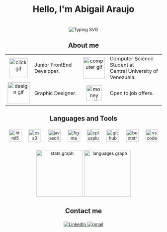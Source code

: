 <h1 align="center">Hello, I'm Abigail Araujo</h1>

###
<br>
<div align="center">
  <img src="https://readme-typing-svg.demolab.com?font=Poppins&size=26&pause=1000&color=C691EA&center=true&vCenter=true&width=500&lines=Welcome+to+my+profile!;I'm+Computer+Science+Student;I'm+Graphic+Designer;I'm+learning+Full+Stack+Development" alt="Typing SVG"/>
</div>

###
<h2 align="center">About me</h2>
<table align="center">
  <tr>
    <td align="center">
      <img src="https://media2.giphy.com/media/v1.Y2lkPTc5MGI3NjExam81MWUyMjVtMTVpcWJwbmdydDA4OHZvbGkxdjk5ZGdpanp2dG1hbCZlcD12MV9pbnRlcm5hbF9naWZfYnlfaWQmY3Q9cw/J5dm29T4xgwyEnUYYc/giphy.gif" height="60" alt="click gif"/>
    </td>
    <td valign="middle">
      Junior FrontEnd Developer.
    </td>
    <td align="center">
      <img src="https://media0.giphy.com/media/v1.Y2lkPTc5MGI3NjExOWwzaWh5ZDJlM3pwcHNlM2E3ZGd1cWNweGlscGM2bnN2dGR2YnI2ZCZlcD12MV9pbnRlcm5hbF9naWZfYnlfaWQmY3Q9cw/dYyRWrXb9OpfYbhNY4/giphy.gif" height="70" alt="computer gif"/>
    </td>
    <td valign="middle">
      Computer Science Student at <br> Central University of Venezuela.
    </td>
  </tr>
  <tr>
    <td align="center">
      <img src="https://media4.giphy.com/media/v1.Y2lkPTc5MGI3NjExY3M0OWtiY2Mwd25ndmd1cHVmOWE5M211cjZmNW5scGtjcGZqYXVqZCZlcD12MV9pbnRlcm5hbF9naWZfYnlfaWQmY3Q9cw/LqaYIfwhvzsi6vwBxO/giphy.gif" height="70" alt="design gif"/>
    </td>
    <td valign="middle">
      Graphic Designer.
    </td>
    <td align="center">
      <img src="https://media4.giphy.com/media/v1.Y2lkPTc5MGI3NjExMWk2MWRjMmJqbjBmeG1ubXl2MWV2d2xydWhvdGs2OTFzODJoZWhzNyZlcD12MV9pbnRlcm5hbF9naWZfYnlfaWQmY3Q9cw/46YqF2QoNcEmgSf6gT/giphy.gif" height="50" alt="money gif"/>
    </td>
    <td valign="middle">
      Open to job offers.
    </td>
  </tr>
</table>

###

<h2 align="center">Languages and Tools</h2>

###

<div align="center">
  <img src="https://skillicons.dev/icons?i=html" height="40" alt="html5 logo"  />
  <img width="15" />
  <img src="https://skillicons.dev/icons?i=css" height="40" alt="css3 logo"  />
  <img width="15" />
  <img src="https://skillicons.dev/icons?i=js" height="40" alt="javascript logo"  />
  <img width="15" />
  <img src="https://skillicons.dev/icons?i=figma" height="40" alt="figma logo"  />
  <img width="15" />
  <img src="https://skillicons.dev/icons?i=cpp" height="40" alt="cplusplus logo"  />
  <img width="15" />
  <img src="https://skillicons.dev/icons?i=github" height="40" alt="github logo"  />
  <img width="15" />
  <img src="https://skillicons.dev/icons?i=bootstrap" height="40" alt="bootstrap logo"  />
  <img width="15" />
  <img src="https://skillicons.dev/icons?i=vscode" height="40" alt="vscode logo"  />
</div>

###

<div align="center">
  <img src="https://github-readme-stats.vercel.app/api?username=abigail-araujo&theme=material-palenight&show_icons=true&hide_border=true&count_private=true&include_all_commits=true" height="150" alt="stats graph"  />
  <img src="https://github-readme-stats.vercel.app/api/top-langs/?username=abigail-araujo&theme=material-palenight&show_icons=true&hide_border=true&layout=compact" height="150" alt="languages graph"  />
</div>

###

<h2 align="center">Contact me</h2>

###

<div align="center">
  <a href="https://www.linkedin.com/in/abigail-araujo-764873215/" target="_blank">
    <img src="https://img.shields.io/badge/linkedin-%230077B5.svg?style=for-the-badge&logo=linkedin&logoColor=white" alt="LinkedIn"/>
  </a>
  <a href="mailto:abiaraujo2004@gmail.com" target="_blank">
    <img src="https://img.shields.io/badge/Gmail-D14836?style=for-the-badge&logo=gmail&logoColor=white" alt="gmail"  />
  </a>
</div>

###

<!---
- 👋 Hi, I’m @Abigail-Araujo
- 👀 I’m interested in learn programming...
- 🌱 I’m currently learning English and how to make websites...
- 💞️ I’m looking to collaborate on ...
- 📫 How to reach me ...


Abigail-Araujo/Abigail-Araujo is a ✨ special ✨ repository because its `README.md` (this file) appears on your GitHub profile.
You can click the Preview link to take a look at your changes.
--->
